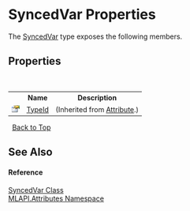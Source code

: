 # SyncedVar Properties
 

The <a href="T_MLAPI_Attributes_SyncedVar">SyncedVar</a> type exposes the following members.


## Properties
&nbsp;<table><tr><th></th><th>Name</th><th>Description</th></tr><tr><td>![Public property](media/pubproperty.gif "Public property")</td><td><a href="http://msdn2.microsoft.com/en-us/library/sa1bf03e" target="_blank">TypeId</a></td><td> (Inherited from <a href="http://msdn2.microsoft.com/en-us/library/e8kc3626" target="_blank">Attribute</a>.)</td></tr></table>&nbsp;
<a href="#syncedvar-properties">Back to Top</a>

## See Also


#### Reference
<a href="T_MLAPI_Attributes_SyncedVar">SyncedVar Class</a><br /><a href="N_MLAPI_Attributes">MLAPI.Attributes Namespace</a><br />